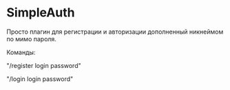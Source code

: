 # SimpleAuth
Просто плагин для регистрации и авторизации дополненный никнеймом по мимо пароля.

Команды: 

  "/register login password"
  
  "/login login password"
 
